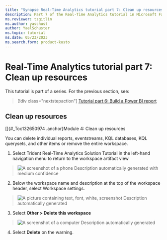 ```yaml
---
title: "Synapse Real-Time Analytics tutorial part 7: Clean up resources"
description: Part 7 of the Real-Time Analytics tutorial in Microsoft Fabric
ms.reviewer: tzgitlin
ms.author: yaschust
author: YaelSchuster
ms.topic: tutorial
ms.date: 05/23/2023
ms.search.form: product-kusto
---
```

# Real-Time Analytics tutorial part 7: Clean up resources

This tutorial is part of a series. For the previous section, see:

> [!div class="nextstepaction"]
> [Tutorial part 6: Build a Power BI report](tutorial-6-build-report.md)

## Clean up resources

[]{#_Toc132650974 .anchor}Module 4: Clean up resources

You can delete individual reports, eventstreams, KQL databases, KQL
querysets, and other items or remove the entire workspace.

1.  Select Trident Real-Time Analytics Solution Tutorial in the
    left-hand navigation menu to return to the workspace artifact view

> ![A screenshot of a phone Description automatically generated with
> medium
> confidence](media/realtime-analytics-tutorial/image64.png)

2.  Below the workspace name and description at the top of the workspace
    header, select Workspace settings.

> ![A picture containing text, font, white, screenshot Description
> automatically
> generated](media/realtime-analytics-tutorial/image65.png)

3.  Select **Other \> Delete this workspace**

> ![A screenshot of a computer Description automatically
> generated](media/realtime-analytics-tutorial/image66.png)

4.  Select **Delete** on the warning.
